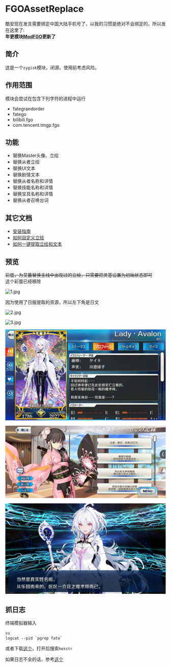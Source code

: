 # FGOAssetReplace

酷安现在发言需要绑定中国大陆手机号了，以我的习惯是绝对不会绑定的，所以发在这里了:  
**年更模块[ModFGO](https://github.com/hexstr/ModFGO)更新了**

## 简介

这是一个`zygisk`模块，闭源，使用前考虑风险。

## 作用范围

模块会尝试在包含下列字符的进程中运行

- fategrandorder
- fatego
- bilibili.fgo
- com.tencent.tmgp.fgo

## 功能

- 替换Master头像、立绘
- 替换从者立绘
- 替换UI文本
- 替换剧情文本
- 替换从者名称和详情
- 替换技能名称和详情
- 替换宝具名称和详情
- 替换从者召唤台词

## 其它文档

- [安装指南](https://github.com/hexstr/FGOAssetsModifyTool/blob/module/docs/InstallationGuide.md)
- [如何自定义立绘](https://github.com/hexstr/FGOAssetsModifyTool/blob/module/docs/HowToCustomizeFigure.md)
- [如何一键提取立绘和文本](https://github.com/hexstr/FGOAssetsModifyTool/blob/module/docs/HowToExtractAssets.md)

## 预览

~~彩蛋，为艾蕾替换主线中出现过的立绘，只需要把灵基设置为初始状态即可~~  
这个彩蛋已经移除

![1.jpg](https://github.com/hexstr/FGOAssetsModifyTool/blob/module/imgs/1.jpg?raw=true)

因为使用了日服提取的资源，所以左下角是日文

![2.jpg](https://github.com/hexstr/FGOAssetsModifyTool/blob/module/imgs/2.jpg?raw=true)


![3.jpg](https://github.com/hexstr/FGOAssetsModifyTool/blob/module/imgs/3.jpg?raw=true)

![4.jpg](https://github.com/hexstr/FGOAssetsModifyTool/blob/module/imgs/4.jpg?raw=true)

![5.jpg](https://github.com/hexstr/FGOAssetsModifyTool/blob/module/imgs/5.jpg?raw=true)

![6.jpg](https://github.com/hexstr/FGOAssetsModifyTool/blob/module/imgs/6.jpg?raw=true)

## 抓日志

终端模拟器输入

```shell
su
logcat --pid `pgrep fate`
```

或者下载[这个](https://f-droid.org/repo/com.dp.logcatapp_33.apk)，打开后搜索`hexstr`

如果日志不全的话，参考[这个](https://github.com/hexstr/FGOAssetsModifyTool/issues/106#issuecomment-1664838421)